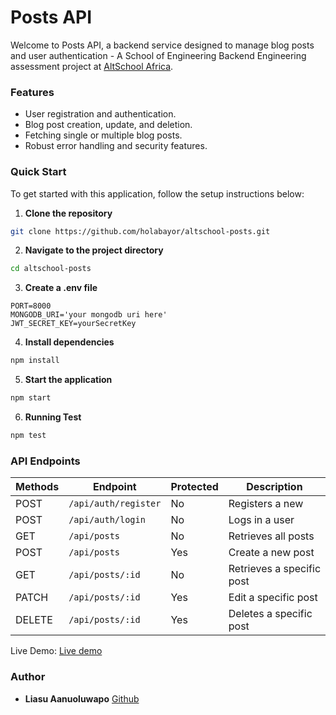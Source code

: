 # Posts API

Welcome to Posts API, a backend service designed to manage blog posts and user authentication - A School of Engineering Backend Engineering assessment project at [AltSchool Africa](https://altschoolafrica.com).

### Features

- User registration and authentication.
- Blog post creation, update, and deletion.
- Fetching single or multiple blog posts.
- Robust error handling and security features.

### Quick Start

To get started with this application, follow the setup instructions below:

1. **Clone the repository**

```bash
git clone https://github.com/holabayor/altschool-posts.git
```

2. **Navigate to the project directory**

```bash
cd altschool-posts
```

3. **Create a .env file**

```plaintext
PORT=8000
MONGODB_URI='your mongodb uri here'
JWT_SECRET_KEY=yourSecretKey
```

4. **Install dependencies**

```bash
npm install
```

5. **Start the application**

```bash
npm start
```

6. **Running Test**

```bash
npm test
```

### API Endpoints

| Methods | Endpoint             | Protected | Description               |
| ------- | -------------------- | --------- | ------------------------- |
| POST    | `/api/auth/register` | No        | Registers a new           |
| POST    | `/api/auth/login`    | No        | Logs in a user            |
| GET     | `/api/posts`         | No        | Retrieves all posts       |
| POST    | `/api/posts`         | Yes       | Create a new post         |
| GET     | `/api/posts/:id`     | No        | Retrieves a specific post |
| PATCH   | `/api/posts/:id`     | Yes       | Edit a specific post      |
| DELETE  | `/api/posts/:id`     | Yes       | Deletes a specific post   |

Live Demo: [Live demo](https://altschool-posts.onrender.com/api/posts)

### Author

- **Liasu Aanuoluwapo** [Github](https://github.com/holabayor)
